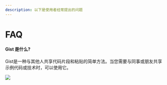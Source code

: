 ```yaml
---
description: 以下是使用者经常提出的问题
---
```


# FAQ

#### Gist 是什么?

Gist是一种与其他人共享代码片段和粘贴的简单方法。当您需要与同事或朋友共享示例代码或技术时，可以使用它。

![](../.gitbook/assets/gist-show.png)



